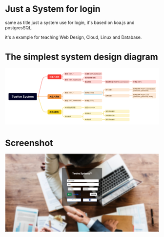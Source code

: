 # Just a System for login
same as title just a system use for login, it's based on koa.js and postgresSQL.

it's a example for teaching Web Design, Cloud, Linux and Database.

# The simplest system design diagram
![System Mindmap](./docs/structure.png)

# Screenshot
![Login Page](./login-page.jpg)

